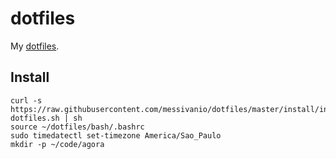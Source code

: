 # dotfiles

My [dotfiles](https://dotfiles.github.io/).

## Install

    curl -s https://raw.githubusercontent.com/messivanio/dotfiles/master/install/install-dotfiles.sh | sh
    source ~/dotfiles/bash/.bashrc
    sudo timedatectl set-timezone America/Sao_Paulo
    mkdir -p ~/code/agora
